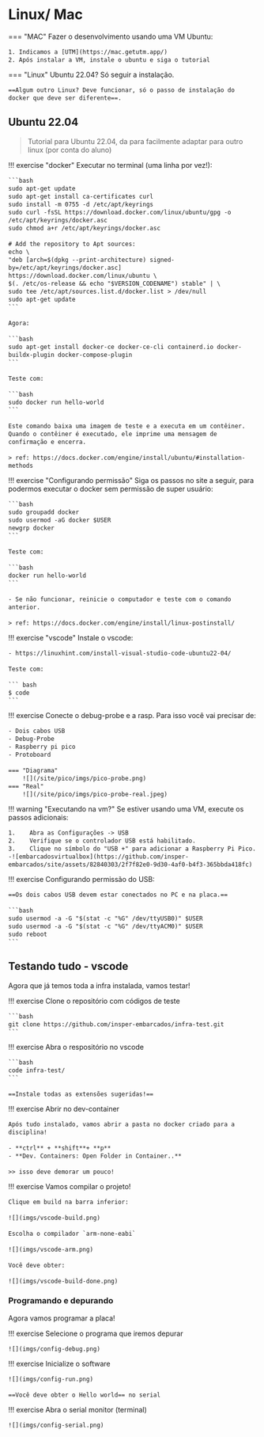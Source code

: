 # Linux/ Mac

=== "MAC"
    Fazer o desenvolvimento usando uma VM Ubuntu:
    
    1. Indicamos a [UTM](https://mac.getutm.app/)
    2. Após instalar a VM, instale o ubuntu e siga o tutorial

=== "Linux"
    Ubuntu 22.04? Só seguir a instalação. 
    
    ==Algum outro Linux? Deve funcionar, só o passo de instalação do docker que deve ser diferente==.
    
## Ubuntu 22.04

> Tutorial para Ubuntu 22.04, da para facilmente adaptar para outro linux (por conta do aluno)

!!! exercise "docker"
    Executar no terminal (uma linha por vez!):
    
    ```bash
    sudo apt-get update
    sudo apt-get install ca-certificates curl
    sudo install -m 0755 -d /etc/apt/keyrings
    sudo curl -fsSL https://download.docker.com/linux/ubuntu/gpg -o /etc/apt/keyrings/docker.asc
    sudo chmod a+r /etc/apt/keyrings/docker.asc

    # Add the repository to Apt sources:
    echo \
    "deb [arch=$(dpkg --print-architecture) signed-by=/etc/apt/keyrings/docker.asc] https://download.docker.com/linux/ubuntu \
    $(. /etc/os-release && echo "$VERSION_CODENAME") stable" | \
    sudo tee /etc/apt/sources.list.d/docker.list > /dev/null
    sudo apt-get update
    ```
    
    Agora:
    
    ```bash
    sudo apt-get install docker-ce docker-ce-cli containerd.io docker-buildx-plugin docker-compose-plugin
    ```
    
    Teste com:
    
    ```bash
    sudo docker run hello-world
    ```
    
    Este comando baixa uma imagem de teste e a executa em um contêiner. Quando o contêiner é executado, ele imprime uma mensagem de confirmação e encerra.

    > ref: https://docs.docker.com/engine/install/ubuntu/#installation-methods

!!! exercise "Configurando permissão"
    Siga os passos no site a seguir, para podermos executar o docker sem permissão de super usuário:
    

    ```bash
    sudo groupadd docker
    sudo usermod -aG docker $USER
    newgrp docker
    ```

    Teste com:
    
    ```bash
    docker run hello-world
    ```
    
    - Se não funcionar, reinicie o computador e teste com o comando anterior.

    > ref: https://docs.docker.com/engine/install/linux-postinstall/
    
!!! exercise "vscode"
    Instale o vscode:
    
    - https://linuxhint.com/install-visual-studio-code-ubuntu22-04/
    
    Teste com:
    
    ``` bash
    $ code 
    ```
    
<!--
!!! exercise "Wokwi-cli"

    1. Instale o wokwi-cli (simulador de sistemas embarcados)

    ```bash
    sudo snap install curl
    curl -L https://wokwi.com/ci/install.sh | sh
    ```
    
    2. Crie uma conta no site:
    
    - https://wokwi.com/

    3. Entre em: CI Tokens: https://wokwi.com/dashboard/ci
    
    ![](imgs/wokwi-token.png)
    
    4. Gere um token e copie o código
    
    5. Cole na última linha do arquivo `.bashrc`
    
    ```bash
    gedit ~/.bashrc
    ```
 -->
 
!!! exercise
    Conecte o debug-probe e a rasp. Para isso você vai precisar de:
    
    - Dois cabos USB
    - Debug-Probe
    - Raspberry pi pico
    - Protoboard
    
    === "Diagrama"
        ![](/site/pico/imgs/pico-probe.png)
    === "Real"
        ![](/site/pico/imgs/pico-probe-real.jpeg)
        
!!! warning "Executando na vm?"
    Se estiver usando uma VM, execute os passos adicionais:

    1.    Abra as Configurações -> USB
    2.    Verifique se o controlador USB está habilitado.
    3.    Clique no símbolo do "USB +" para adicionar a Raspberry Pi Pico.
    -![embarcadosvirtualbox](https://github.com/insper-embarcados/site/assets/82840303/2f7f82e0-9d30-4af0-b4f3-365bbda418fc)

!!! exercise
    Configurando permissão do USB:
    
    ==Os dois cabos USB devem estar conectados no PC e na placa.==
    
    ```bash
    sudo usermod -a -G "$(stat -c "%G" /dev/ttyUSB0)" $USER
    sudo usermod -a -G "$(stat -c "%G" /dev/ttyACM0)" $USER
    sudo reboot
    ```

## Testando tudo - vscode

Agora que já temos toda a infra instalada, vamos testar!

!!! exercise
    Clone o repositório com códigos de teste

    ```bash
    git clone https://github.com/insper-embarcados/infra-test.git
    ```

!!! exercise
    Abra o respositório no vscode

    ```bash
    code infra-test/
    ```

    ==Instale todas as extensões sugeridas!==

!!! exercise
    Abrir no dev-container

    Após tudo instalado, vamos abrir a pasta no docker criado para a disciplina! 

    - **ctrl** + **shift**+ **p**
    - **Dev. Containers: Open Folder in Container..**

    >> isso deve demorar um pouco!

!!! exercise 
    Vamos compilar o projeto!

    Clique em build na barra inferior:

    ![](imgs/vscode-build.png)

    Escolha o compilador `arm-none-eabi`

    ![](imgs/vscode-arm.png)

    Você deve obter:

    ![](imgs/vscode-build-done.png)

### Programando e depurando
    
Agora vamos programar a placa!
    
!!! exercise
    Selecione o programa que iremos depurar

    ![](imgs/config-debug.png)

!!! exercise
    Inicialize o software

    ![](imgs/config-run.png)

    ==Você deve obter o Hello world== no serial

!!! exercise
    Abra o serial monitor (terminal)

    ![](imgs/config-serial.png)
